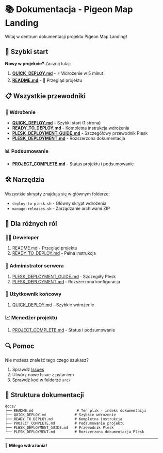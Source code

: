 # 📚 Dokumentacja - Pigeon Map Landing

Witaj w centrum dokumentacji projektu Pigeon Map Landing!

## 🎯 Szybki start

**Nowy w projekcie?** Zacznij tutaj:

1. **[QUICK_DEPLOY.md](./QUICK_DEPLOY.md)** - ⚡ Wdrożenie w 5 minut
2. **[README.md](../README.md)** - 📖 Przegląd projektu

## 📋 Wszystkie przewodniki

### 🚀 Wdrożenie
- **[QUICK_DEPLOY.md](./QUICK_DEPLOY.md)** - Szybki start (1 strona)
- **[READY_TO_DEPLOY.md](./READY_TO_DEPLOY.md)** - Kompletna instrukcja wdrożenia
- **[PLESK_DEPLOYMENT_GUIDE.md](./PLESK_DEPLOYMENT_GUIDE.md)** - Szczegółowy przewodnik Plesk
- **[PLESK_DEPLOYMENT.md](./PLESK_DEPLOYMENT.md)** - Rozszerzona dokumentacja

### 📊 Podsumowanie
- **[PROJECT_COMPLETE.md](./PROJECT_COMPLETE.md)** - Status projektu i podsumowanie

## 🛠️ Narzędzia

Wszystkie skrypty znajdują się w głównym folderze:

- `deploy-to-plesk.sh` - Główny skrypt wdrożenia
- `manage-releases.sh` - Zarządzanie archiwami ZIP

## 🎯 Dla różnych ról

### 👨‍💻 **Deweloper**
1. [README.md](../README.md) - Przegląd projektu
2. [READY_TO_DEPLOY.md](./READY_TO_DEPLOY.md) - Pełna instrukcja

### 🔧 **Administrator serwera**
1. [PLESK_DEPLOYMENT_GUIDE.md](./PLESK_DEPLOYMENT_GUIDE.md) - Szczegóły Plesk
2. [PLESK_DEPLOYMENT.md](./PLESK_DEPLOYMENT.md) - Rozszerzona konfiguracja

### 👥 **Użytkownik końcowy**
1. [QUICK_DEPLOY.md](./QUICK_DEPLOY.md) - Szybkie wdrożenie

### 📈 **Menedżer projektu**
1. [PROJECT_COMPLETE.md](./PROJECT_COMPLETE.md) - Status i podsumowanie

## 🔍 Pomoc

Nie możesz znaleźć tego czego szukasz?

1. Sprawdź [Issues](https://github.com/YOUR_USERNAME/pigeon-map-landing/issues)
2. Utwórz nowe Issue z pytaniem
3. Sprawdź kod w folderze `src/`

## 📝 Struktura dokumentacji

```
docs/
├── README.md                    # Ten plik - indeks dokumentacji
├── QUICK_DEPLOY.md             # Szybkie wdrożenie
├── READY_TO_DEPLOY.md          # Kompletna instrukcja
├── PROJECT_COMPLETE.md         # Podsumowanie projektu
├── PLESK_DEPLOYMENT_GUIDE.md   # Przewodnik Plesk
└── PLESK_DEPLOYMENT.md         # Rozszerzona dokumentacja Plesk
```

---

**🎉 Miłego wdrażania!**
